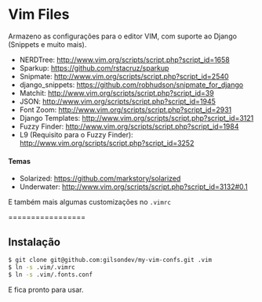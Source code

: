 # Vim Files

Armazeno as configurações para o editor VIM, com suporte ao Django (Snippets e muito mais).

* NERDTree: http://www.vim.org/scripts/script.php?script_id=1658
* Sparkup: https://github.com/rstacruz/sparkup
* Snipmate: http://www.vim.org/scripts/script.php?script_id=2540
* django_snippets: https://github.com/robhudson/snipmate_for_django
* Matchit: http://www.vim.org/scripts/script.php?script_id=39
* JSON: http://www.vim.org/scripts/script.php?script_id=1945
* Font Zoom: http://www.vim.org/scripts/script.php?script_id=2931
* Django Templates: http://www.vim.org/scripts/script.php?script_id=3121
* Fuzzy Finder: http://www.vim.org/scripts/script.php?script_id=1984
* L9 (Requisito para o Fuzzy Finder): http://www.vim.org/scripts/script.php?script_id=3252

#### Temas
* Solarized: https://github.com/markstory/solarized
* Underwater: http://www.vim.org/scripts/script.php?script_id=3132#0.1


E também mais algumas customizações no ``.vimrc``

=================

## Instalação

```bash
$ git clone git@github.com:gilsondev/my-vim-confs.git .vim
$ ln -s .vim/.vimrc
$ ln -s .vim/.fonts.conf
```

E fica pronto para usar.
